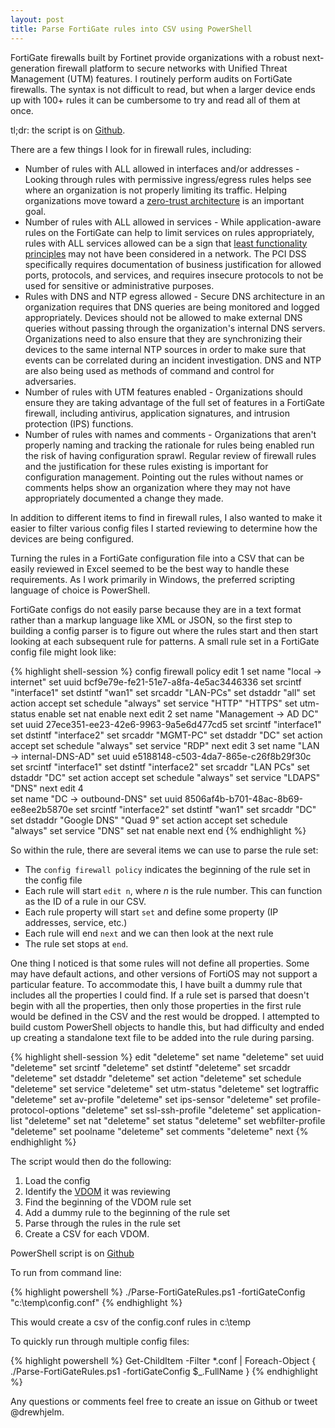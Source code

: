 ```yaml
---
layout: post
title: Parse FortiGate rules into CSV using PowerShell
---
```


FortiGate firewalls built by Fortinet provide organizations with a robust next-generation firewall platform to secure networks with Unified Threat Management (UTM) features. I routinely perform audits on FortiGate firewalls. The syntax is not difficult to read, but when a larger device ends up with 100+ rules it can be cumbersome to try and read all of them at once.

tl;dr: the script is on [Github](https://github.com/drewhjelm/firewall-audit).

There are a few things I look for in firewall rules, including:

* Number of rules with ALL allowed in interfaces and/or addresses - Looking through rules with permissive ingress/egress rules helps see where an organization is not properly limiting its traffic. Helping organizations move toward a [zero-trust architecture](https://www.paloaltonetworks.com/cyberpedia/what-is-a-zero-trust-architecture) is an important goal.
* Number of rules with ALL allowed in services - While application-aware rules on the FortiGate can help to limit services on rules appropriately, rules with ALL services allowed can be a sign that [least functionality principles](https://nvd.nist.gov/800-53/Rev4/control/CM-7) may not have been considered in a network. The PCI DSS specifically requires documentation of business justification for allowed ports, protocols, and services, and requires insecure protocols to not be used for sensitive or administrative purposes.
* Rules with DNS and NTP egress allowed - Secure DNS architecture in an organization requires that DNS queries are being monitored and logged appropriately. Devices should not be allowed to make external DNS queries without passing through the organization's internal DNS servers. Organizations need to also ensure that they are synchronizing their devices to the same internal NTP sources in order to make sure that events can be correlated during an incident investigation. DNS and NTP are also being used as methods of command and control for adversaries.
* Number of rules with UTM features enabled - Organizations should ensure they are taking advantage of the full set of features in a FortiGate firewall, including antivirus, application signatures, and intrusion protection (IPS) functions. 
* Number of rules with names and comments - Organizations that aren't properly naming and tracking the rationale for rules being enabled run the risk of having configuration sprawl. Regular review of firewall rules and the justification for these rules existing is important for configuration management. Pointing out the rules without names or comments helps show an organization where they may not have appropriately documented a change they made.

In addition to different items to find in firewall rules, I also wanted to make it easier to filter various config files I started reviewing to determine how the devices are being configured. 

Turning the rules in a FortiGate configuration file into a CSV that can be easily reviewed in Excel seemed to be the best way to handle these requirements. As I work primarily in Windows, the preferred scripting language of choice is PowerShell. 

FortiGate configs do not easily parse because they are in a text format rather than a markup language like XML or JSON, so the first step to building a config parser is to figure out where the rules start and then start looking at each subsequent rule for patterns. A small rule set in a FortiGate config file might look like:

{% highlight shell-session %}
config firewall policy
    edit 1
        set name "local -> internet"
        set uuid bcf9e79e-fe21-51e7-a8fa-4e5ac3446336
        set srcintf "interface1"
        set dstintf "wan1"
        set srcaddr "LAN-PCs"
        set dstaddr "all"
        set action accept
        set schedule "always"
        set service "HTTP" "HTTPS"
        set utm-status enable
        set nat enable
    next
    edit 2
        set name "Management -> AD DC"
        set uuid 27ece351-ee23-42e6-9963-9a5e6d477cd5
        set srcintf "interface1"
        set dstintf "interface2"
        set srcaddr "MGMT-PC"
        set dstaddr "DC"
        set action accept
        set schedule "always"
        set service "RDP"
    next
    edit 3
        set name "LAN -> internal-DNS-AD"
        set uuid e5188148-c503-4da7-865e-c26f8b29f30c
        set srcintf "interface1"
        set dstintf "interface2"
        set srcaddr "LAN PCs"
        set dstaddr "DC"
        set action accept
        set schedule "always"
        set service "LDAPS" "DNS"
    next
    edit 4  
        set name "DC -> outbound-DNS"
        set uuid 8506af4b-b701-48ac-8b69-ee8ee2b5870e
        set srcintf "interface2"
        set dstintf "wan1"
        set srcaddr "DC"
        set dstaddr "Google DNS" "Quad 9"
        set action accept
        set schedule "always"
        set service "DNS"
        set nat enable
    next
end
{% endhighlight %}

So within the rule, there are several items we can use to parse the rule set:

* The `config firewall policy` indicates the beginning of the rule set in the config file
* Each rule will start `edit n`, where _n_ is the rule number. This can function as the ID of a rule in our CSV.
* Each rule property will start `set` and define some property (IP addresses, service, etc.)
* Each rule will end `next` and we can then look at the next rule
* The rule set stops at `end`.

One thing I noticed is that some rules will not define all properties. Some may have default actions, and other versions of FortiOS may not support a particular feature. To accommodate this, I have built a dummy rule that includes all the properties I could find. If a rule set is parsed that doesn't begin with all the properties, then only those properties in the first rule would be defined in the CSV and the rest would be dropped. I attempted to build custom PowerShell objects to handle this, but had difficulty and ended up creating a standalone text file to be added into the rule during parsing.

{% highlight shell-session %}
    edit "deleteme"
        set name "deleteme"
        set uuid "deleteme"
        set srcintf "deleteme"
        set dstintf "deleteme"
        set srcaddr "deleteme"
        set dstaddr "deleteme"
        set action "deleteme"
        set schedule "deleteme"
        set service "deleteme"
        set utm-status "deleteme"
        set logtraffic "deleteme"
        set av-profile "deleteme"
        set ips-sensor "deleteme"
        set profile-protocol-options "deleteme"
        set ssl-ssh-profile "deleteme"
        set application-list "deleteme"
        set nat "deleteme"
        set status "deleteme"
        set webfilter-profile "deleteme"
        set poolname "deleteme"
        set comments "deleteme"
    next
{% endhighlight %}

The script would then do the following:

1. Load the config
2. Identify the [VDOM](http://cookbook.fortinet.com/vdom-configuration/) it was reviewing
3. Find the beginning of the VDOM rule set
4. Add a dummy rule to the beginning of the rule set
5. Parse through the rules in the rule set
6. Create a CSV for each VDOM.

PowerShell script is on [Github](https://github.com/drewhjelm/firewall-audit)

To run from command line:

{% highlight powershell %}
./Parse-FortiGateRules.ps1 -fortiGateConfig "c:\temp\config.conf"
{% endhighlight %}

This would create a csv of the config.conf rules in c:\temp

To quickly run through multiple config files:

{% highlight powershell %}
Get-ChildItem -Filter *.conf | Foreach-Object { ./Parse-FortiGateRules.ps1 -fortiGateConfig $_.FullName }
{% endhighlight %}

Any questions or comments feel free to create an issue on Github or tweet @drewhjelm.